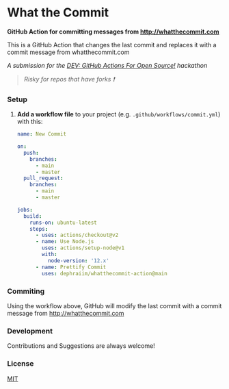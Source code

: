 # What the Commit

**GitHub Action for committing messages from http://whatthecommit.com**

This is a GitHub Action that changes the last commit and replaces it with a commit message from whatthecommit.com

_A submission for the [DEV: GitHub Actions For Open Source!](https://dev.to/devteam/announcing-the-github-actions-hackathon-on-dev-3ljn) hackathon_

> _Risky for repos that have forks ❗_

### Setup

1. **Add a workflow file** to your project (e.g. `.github/workflows/commit.yml`) with this:

   ```yml
   name: New Commit

   on:
     push:
       branches:
         - main
         - master
     pull_request:
       branches:
         - main
         - master

   jobs:
     build:
       runs-on: ubuntu-latest
       steps:
         - uses: actions/checkout@v2
         - name: Use Node.js
           uses: actions/setup-node@v1
           with:
             node-version: '12.x'
         - name: Prettify Commit
           uses: dephraiim/whatthecommit-action@main
   ```

### Commiting

Using the workflow above, GitHub will modify the last commit with a commit message from http://whatthecommit.com

### Development

Contributions and Suggestions are always welcome!

### License

[MIT](./license)
